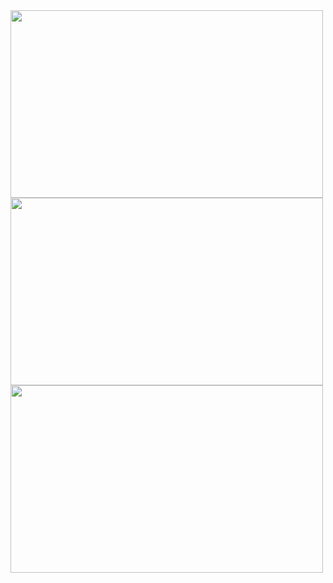 <a href="https://github.com/lldscc?tab=repositories">
    <img src="https://github-readme-stats.vercel.app/api/top-langs/?username=lldscc&layout=compact" width="500" height="300">
</a>

<a href="https://github.com/lldscc?tab=repositories">
    <img src="https://github-readme-stats.vercel.app/api?username=lldscc" width="500" height="300">
</a>

<a href="https://llds.cc/">
    <img src="https://cdn.jsdelivr.net/gh/lldscc/imageBed/githubImage/20240514/bg.svg" width="500" height="300">
</a>
